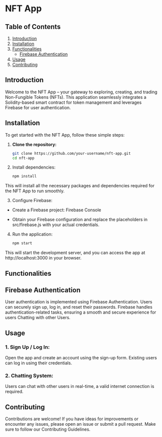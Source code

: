# NFT App 

## Table of Contents

1. [Introduction](#introduction)
2. [Installation](#installation)
3. [Functionalities](#functionalities)
   - [Firebase Authentication](#firebase-authentication)
4. [Usage](#usage)
5. [Contributing](#contributing)


## Introduction

Welcome to the NFT App – your gateway to exploring, creating, and trading Non-Fungible Tokens (NFTs). This application seamlessly integrates a Solidity-based smart contract for token management and leverages Firebase for user authentication.

## Installation

To get started with the NFT App, follow these simple steps:

1. **Clone the repository:**

   ```bash
   git clone https://github.com/your-username/nft-app.git
   cd nft-app
2. Install dependencies: 

   ```bash
   npm install 

  This will install all the necessary packages and dependencies required for the NFT App to run smoothly. 


3. Configure Firebase: 

  - Create a Firebase project: Firebase Console 

  - Obtain your Firebase configuration and replace the placeholders in src/firebase.js with your actual credentials. 


4. Run the application:
   ```bash
   npm start

  This will start the development server, and you can access the app at http://localhost:3000 in your browser. 
  
## Functionalities 
## Firebase Authentication 
   User authentication is implemented using Firebase Authentication. Users can securely sign up, log in, and reset their passwords. Firebase handles authentication-related tasks, ensuring a smooth and secure 
   experience for users Chatting with other Users.

## Usage 

### 1. Sign Up / Log In: 
  Open the app and create an account using the sign-up form. Existing users can log in using their credentials.

### 2. Chatting System:
  Users can chat with other users in real-time, a valid internet connection is required. 
  
  

## Contributing 
Contributions are welcome! If you have ideas for improvements or encounter any issues, please open an issue or submit a pull request. Make sure to follow our Contributing Guidelines.

